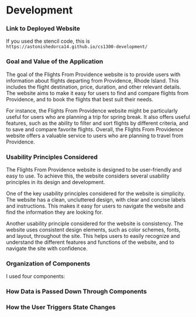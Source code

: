 # Development

### Link to Deployed Website
If you used the stencil code, this is `https://astonishedorca14.github.io/cs1300-development/`

### Goal and Value of the Application

The goal of the Flights From Providence website is to provide users with information about flights departing from Providence, Rhode Island. 
This includes the flight destination, price, duration, and other relevant details. 
The website aims to make it easy for users to find and compare flights from Providence, and to book the flights that best suit their needs.

For instance, the Flights From Providence website might be particularly useful for users who are planning a trip for spring break. It also offers useful features, such as the ability to filter and sort flights by different criteria, and to save and compare favorite flights. Overall, the Flights From Providence website offers a valuable service to users who are planning to travel from Providence.

### Usability Principles Considered

The Flights From Providence website is designed to be user-friendly and easy to use. To achieve this, the website considers several usability principles in its design and development.

One of the key usability principles considered for the website is simplicity. The website has a clean, uncluttered design, with clear and concise labels and instructions. This makes it easy for users to navigate the website and find the information they are looking for.

Another usability principle considered for the website is consistency. The website uses consistent design elements, such as color schemes, fonts, and layout, throughout the site. This helps users to easily recognize and understand the different features and functions of the website, and to navigate the site with confidence.

### Organization of Components

I used four components: 

### How Data is Passed Down Through Components

### How the User Triggers State Changes

